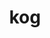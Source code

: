 ---
layout: dictionary_entry
title: kog
parent: Common Words
last_modified_date: 2021-11-05

word: kog
transcriptions:
  - ˈkɔg
translations:
  - "to know"
examples:
  - bzo: "Thu **kog** so?"
    eng: "Do you **know**?"
---